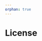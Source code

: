 ```yaml
---
orphan: true
---
```


# License

```{include} ../LICENSE

```
                                                                                                                                                                   